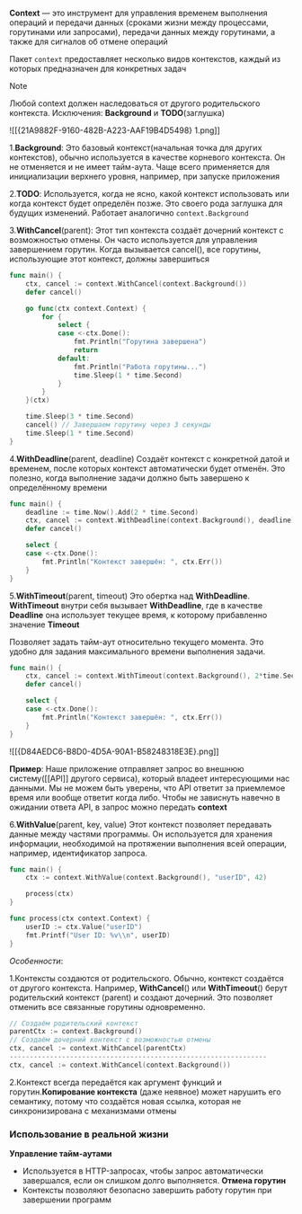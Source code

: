 
**Context** — это инструмент для управления временем выполнения операций и передачи данных (сроками жизни между процессами, горутинами или запросами), передачи данных между горутинами, а также для сигналов об отмене операций

Пакет `context` предоставляет несколько видов контекстов, каждый из которых предназначен для конкретных задач

> [!NOTE]
> Любой context должен наследоваться от другого родительского контекста. Исключения: **Background** и **TODO**(заглушка)

![[{21A9882F-9160-482B-A223-AAF19B4D5498} 1.png]]

1.**Background**: Это базовый контекст(начальная точка для других контекстов), обычно используется в качестве корневого контекста. Он не отменяется и не имеет тайм-аута. Чаще всего применяется для инициализации верхнего уровня, например, при запуске приложения

2.**TODO**: Используется, когда не ясно, какой контекст использовать или когда контекст будет определён позже. Это своего рода заглушка для будущих изменений. Работает аналогично `context.Background`

3.**WithCancel**(parent): Этот тип контекста создаёт дочерний контекст с возможностью отмены. Он часто используется для управления завершением горутин. Когда вызывается cancel(), все горутины, использующие этот контекст, должны завершиться
```go
func main() {
    ctx, cancel := context.WithCancel(context.Background())
    defer cancel()

    go func(ctx context.Context) {
        for {
            select {
            case <-ctx.Done():
                fmt.Println("Горутина завершена")
                return
            default:
                fmt.Println("Работа горутины...")
                time.Sleep(1 * time.Second)
            }
        }
    }(ctx)

    time.Sleep(3 * time.Second)
    cancel() // Завершаем горутину через 3 секунды
    time.Sleep(1 * time.Second)
}
```

4.**WithDeadline**(parent, deadline)
Создаёт контекст с конкретной датой и временем, после которых контекст автоматически будет отменён. Это полезно, когда выполнение задачи должно быть завершено к определённому времени
```go
func main() {
    deadline := time.Now().Add(2 * time.Second)
    ctx, cancel := context.WithDeadline(context.Background(), deadline)
    defer cancel()

    select {
    case <-ctx.Done():
        fmt.Println("Контекст завершён: ", ctx.Err())
    }
}
```

5.**WithTimeout**(parent, timeout)
Это обертка над **WithDeadline**. **WithTimeout** внутри себя вызывает **WithDeadline**, где в качестве **Deadline** она использует текущее время, к которому прибавленно значение **Timeout**

Позволяет задать тайм-аут относительно текущего момента. Это удобно для задания максимального времени выполнения задачи.
```go
func main() {
    ctx, cancel := context.WithTimeout(context.Background(), 2*time.Second)
    defer cancel()

    select {
    case <-ctx.Done():
        fmt.Println("Контекст завершён: ", ctx.Err())
    }
}
```
![[{D84AEDC6-B8D0-4D5A-90A1-B58248318E3E}.png]]

**Пример**: Наше приложение отправляет запрос во внешнюю систему([[API]] другого сервиса), который владеет интересующими нас данными. Мы не можем быть уверены, что API ответит за приемлемое время или вообще ответит когда либо. Чтобы не зависнуть навечно в ожидании ответа API, в запрос можно передать **context**

6.**WithValue**(parent, key, value)
Этот контекст позволяет передавать данные между частями программы. Он используется для хранения информации, необходимой на протяжении выполнения всей операции, например, идентификатор запроса.
```go
func main() {
    ctx := context.WithValue(context.Background(), "userID", 42)

    process(ctx)
}

func process(ctx context.Context) {
    userID := ctx.Value("userID")
    fmt.Printf("User ID: %v\\n", userID)
}
```


*Особенности*:

1.Контексты создаются от родительского. Обычно, контекст создаётся от другого контекста. Например, **WithCancel**() или **WithTimeout**() берут родительский контекст (parent) и создают дочерний. Это позволяет отменить все связанные горутины одновременно.
```go
// Создаём родительский контекст
parentCtx := context.Background() 
// Создаём дочерний контекст с возможностью отмены 
ctx, cancel := context.WithCancel(parentCtx)
----------------------------------------------------------------
ctx, cancel := context.WithCancel(context.Background())
```

2.Контекст всегда передаётся как аргумент функций и горутин.**Копирование контекста** (даже неявное) может нарушить его семантику, потому что создаётся новая ссылка, которая не синхронизирована с механизмами отмены


### Использование в реальной жизни

**Управление тайм-аутами**
- Используется в HTTP-запросах, чтобы запрос автоматически завершался, если он слишком долго выполняется.
**Отмена горутин**
- Контексты позволяют безопасно завершить работу горутин при завершении программ